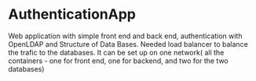 # AuthenticationApp
Web application with simple front end and back end, authentication with OpenLDAP and Structure of Data Bases. Needed load balancer to balance the trafic to the databases. It can be set up on one network( all the containers - one for front end, one for backend, and two for the two databases)
